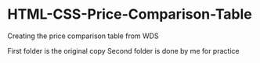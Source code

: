 # HTML-CSS-Price-Comparison-Table

Creating the price comparison table from WDS

First folder is the original copy
Second folder is done by me for practice
